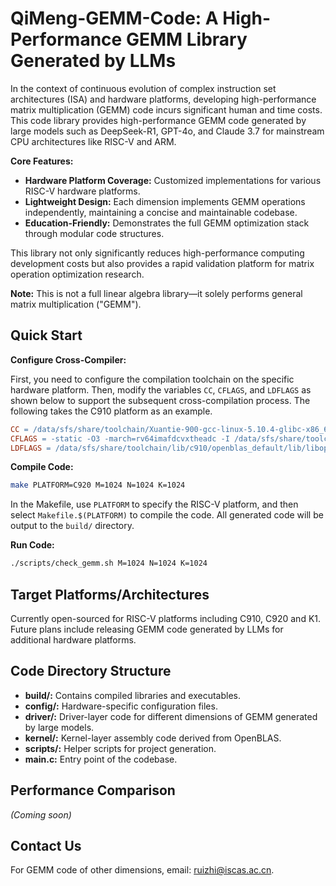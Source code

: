 # QiMeng-GEMM-Code: A High-Performance GEMM Library Generated by LLMs 
In the context of continuous evolution of complex instruction set architectures (ISA) and hardware platforms, developing high-performance matrix multiplication (GEMM) code incurs significant human and time costs. This code library provides high-performance GEMM code generated by large models such as DeepSeek-R1, GPT-4o, and Claude 3.7 for mainstream CPU architectures like RISC-V and ARM.  

**Core Features:**  
- **Hardware Platform Coverage:** Customized implementations for various RISC-V hardware platforms.  
- **Lightweight Design:** Each dimension implements GEMM operations independently, maintaining a concise and maintainable codebase.  
- **Education-Friendly:** Demonstrates the full GEMM optimization stack through modular code structures.  

This library not only significantly reduces high-performance computing development costs but also provides a rapid validation platform for matrix operation optimization research.  

**Note:** This is not a full linear algebra library—it solely performs general matrix multiplication ("GEMM").  


## Quick Start  
**Configure Cross-Compiler:** 

First, you need to configure the compilation toolchain on the specific hardware platform. Then, modify the variables `CC`, `CFLAGS`, and `LDFLAGS` as shown below to support the subsequent cross-compilation process. The following takes the C910 platform as an example.
```makefile  
CC = /data/sfs/share/toolchain/Xuantie-900-gcc-linux-5.10.4-glibc-x86_64-V2.8.1/bin/riscv64-unknown-linux-gnu-gcc  
CFLAGS = -static -O3 -march=rv64imafdcvxtheadc -I /data/sfs/share/toolchain/lib/c910/openblas_default/include 
LDFLAGS = /data/sfs/share/toolchain/lib/c910/openblas_default/lib/libopenblas_c910v-r0.3.13.dev.a -lpthread  
```  

**Compile Code:**  
```bash  
make PLATFORM=C920 M=1024 N=1024 K=1024 
``` 

In the Makefile, use `PLATFORM` to specify the RISC-V platform, and then select `Makefile.$(PLATFORM)` to compile the code. All generated code will be output to the `build/` directory.  

**Run Code:**  
```bash  
./scripts/check_gemm.sh M=1024 N=1024 K=1024  
```  


## Target Platforms/Architectures  
Currently open-sourced for RISC-V platforms including C910, C920 and K1.  
Future plans include releasing GEMM code generated by LLMs for additional hardware platforms.  


## Code Directory Structure  
- **build/:** Contains compiled libraries and executables.  
- **config/:** Hardware-specific configuration files.  
- **driver/:** Driver-layer code for different dimensions of GEMM generated by large models.  
- **kernel/:** Kernel-layer assembly code derived from OpenBLAS.  
- **scripts/:** Helper scripts for project generation.   
- **main.c:** Entry point of the codebase.  


## Performance Comparison  
*(Coming soon)*  


## Contact Us  
For GEMM code of other dimensions, email: <ruizhi@iscas.ac.cn>.  

